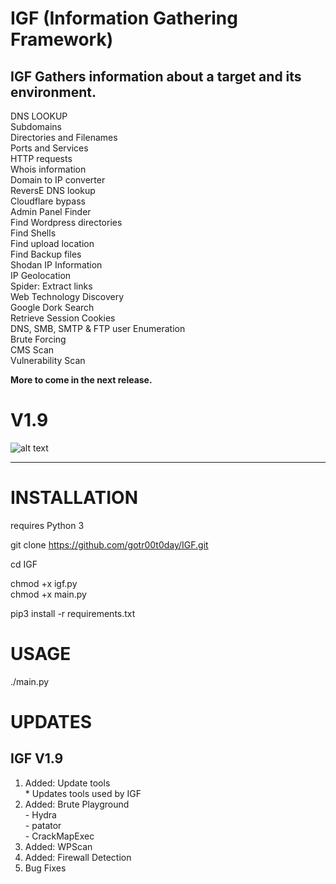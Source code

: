 # IGF (Information Gathering Framework)

## IGF Gathers information about a target and its environment.

DNS LOOKUP<br/>
Subdomains<br/>
Directories and Filenames<br/>
Ports and Services<br/>
HTTP requests<br/>
Whois information<br/>
Domain to IP converter<br/>
ReversE DNS lookup<br/>
Cloudflare bypass<br/>
Admin Panel Finder<br/>
Find Wordpress directories<br/>
Find Shells<br/>
Find upload location<br/>
Find Backup files<br/>
Shodan IP Information<br/>
IP Geolocation<br/>
Spider: Extract links<br/>
Web Technology Discovery<br/>
Google Dork Search<br/>
Retrieve Session Cookies<br/>
DNS, SMB, SMTP & FTP user Enumeration<br/>
Brute Forcing<br/>
CMS Scan<br/>
Vulnerability Scan<br/>




<b>More to come in the next release.</b>

# V1.9
![alt text](https://github.com/gotr00t0day/IGF/blob/master/20190823_131503.png)


___________________________________________________________________________________________________________


# INSTALLATION

requires Python 3

git clone https://github.com/gotr00t0day/IGF.git

cd IGF

chmod +x igf.py<br/>
chmod +x main.py

pip3 install -r requirements.txt


# USAGE

./main.py

# UPDATES

## IGF V1.9

1. Added: Update tools<br/>
          * Updates tools used by IGF
3. Added: Brute Playground<br/>
          - Hydra<br/>
          - patator<br/>
          - CrackMapExec<br/>
4. Added: WPScan<br/>
5. Added: Firewall Detection<br/>
6. Bug Fixes

